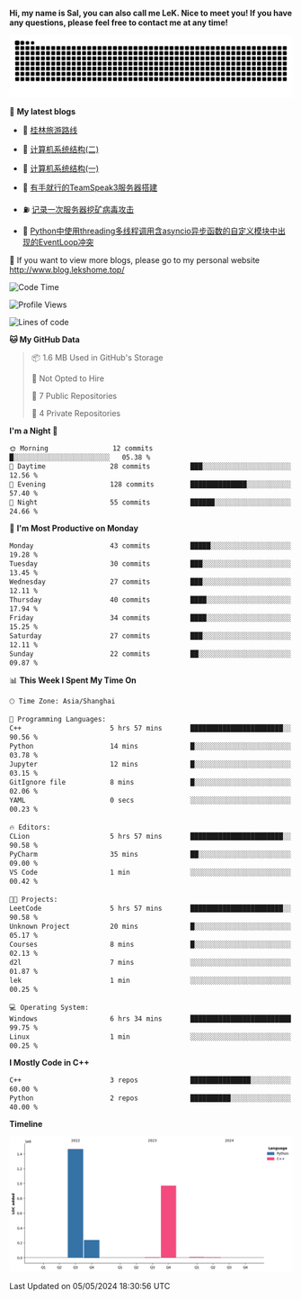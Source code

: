 **Hi, my name is Sal, you can also call me LeK. Nice to meet you! If you have any questions, please feel free to contact me at any time!**

![snake](https://raw.githubusercontent.com/LeKZzzz/LeKZzzz/output/github-contribution-grid-snake.svg)


👀 **My latest blogs**
<!-- BLOG-POST-LIST:START -->
- 🫣 [桂林旅游路线](http://www.blog.lekshome.top/2024/04/28/gui-lin-lu-you-lu-xian/) 

- 🧐 [计算机系统结构&lpar;二&rpar;](http://www.blog.lekshome.top/2024/04/21/ji-suan-ji-xi-tong-jie-gou-er/) 

- 🤖 [计算机系统结构&lpar;一&rpar;](http://www.blog.lekshome.top/2024/04/07/ji-suan-ji-xi-tong-jie-gou-yi/) 

- 📝 [有手就行的TeamSpeak3服务器搭建](http://www.blog.lekshome.top/2024/03/08/teamspeak3-fu-wu-qi-da-jian/) 

- ⛽️ [记录一次服务器挖矿病毒攻击](http://www.blog.lekshome.top/2024/03/08/ji-lu-yi-ci-fu-wu-qi-wa-kuang-bing-du-gong-ji/) 

- 🦣 [Python中使用threading多线程调用含asyncio异步函数的自定义模块中出现的EventLoop冲突](http://www.blog.lekshome.top/2024/03/07/python-zhong-shi-yong-threading-duo-xian-cheng-diao-yong-han-asyncio-yi-bu-han-shu-de-zi-ding-yi-mo-kuai-zhong-chu-xian-de-eventloop-chong-tu/) 
<!-- BLOG-POST-LIST:END -->

🥰 If you want to view more blogs, please go to my personal website http://www.blog.lekshome.top/


<!--START_SECTION:waka-->
![Code Time](http://img.shields.io/badge/Code%20Time-220%20hrs%2036%20mins-blue)

![Profile Views](http://img.shields.io/badge/Profile%20Views-0-blue)

![Lines of code](https://img.shields.io/badge/From%20Hello%20World%20I%27ve%20Written-2.7%20million%20lines%20of%20code-blue)

**🐱 My GitHub Data** 

> 📦 1.6 MB Used in GitHub's Storage 
 > 
> 🚫 Not Opted to Hire
 > 
> 📜 7 Public Repositories 
 > 
> 🔑 4 Private Repositories 
 > 
**I'm a Night 🦉** 

```text
🌞 Morning                12 commits          █░░░░░░░░░░░░░░░░░░░░░░░░   05.38 % 
🌆 Daytime                28 commits          ███░░░░░░░░░░░░░░░░░░░░░░   12.56 % 
🌃 Evening                128 commits         ██████████████░░░░░░░░░░░   57.40 % 
🌙 Night                  55 commits          ██████░░░░░░░░░░░░░░░░░░░   24.66 % 
```
📅 **I'm Most Productive on Monday** 

```text
Monday                   43 commits          █████░░░░░░░░░░░░░░░░░░░░   19.28 % 
Tuesday                  30 commits          ███░░░░░░░░░░░░░░░░░░░░░░   13.45 % 
Wednesday                27 commits          ███░░░░░░░░░░░░░░░░░░░░░░   12.11 % 
Thursday                 40 commits          ████░░░░░░░░░░░░░░░░░░░░░   17.94 % 
Friday                   34 commits          ████░░░░░░░░░░░░░░░░░░░░░   15.25 % 
Saturday                 27 commits          ███░░░░░░░░░░░░░░░░░░░░░░   12.11 % 
Sunday                   22 commits          ██░░░░░░░░░░░░░░░░░░░░░░░   09.87 % 
```


📊 **This Week I Spent My Time On** 

```text
🕑︎ Time Zone: Asia/Shanghai

💬 Programming Languages: 
C++                      5 hrs 57 mins       ███████████████████████░░   90.56 % 
Python                   14 mins             █░░░░░░░░░░░░░░░░░░░░░░░░   03.78 % 
Jupyter                  12 mins             █░░░░░░░░░░░░░░░░░░░░░░░░   03.15 % 
GitIgnore file           8 mins              █░░░░░░░░░░░░░░░░░░░░░░░░   02.06 % 
YAML                     0 secs              ░░░░░░░░░░░░░░░░░░░░░░░░░   00.23 % 

🔥 Editors: 
CLion                    5 hrs 57 mins       ███████████████████████░░   90.58 % 
PyCharm                  35 mins             ██░░░░░░░░░░░░░░░░░░░░░░░   09.00 % 
VS Code                  1 min               ░░░░░░░░░░░░░░░░░░░░░░░░░   00.42 % 

🐱‍💻 Projects: 
LeetCode                 5 hrs 57 mins       ███████████████████████░░   90.58 % 
Unknown Project          20 mins             █░░░░░░░░░░░░░░░░░░░░░░░░   05.17 % 
Courses                  8 mins              █░░░░░░░░░░░░░░░░░░░░░░░░   02.13 % 
d2l                      7 mins              ░░░░░░░░░░░░░░░░░░░░░░░░░   01.87 % 
lek                      1 min               ░░░░░░░░░░░░░░░░░░░░░░░░░   00.25 % 

💻 Operating System: 
Windows                  6 hrs 34 mins       █████████████████████████   99.75 % 
Linux                    1 min               ░░░░░░░░░░░░░░░░░░░░░░░░░   00.25 % 
```

**I Mostly Code in C++** 

```text
C++                      3 repos             ███████████████░░░░░░░░░░   60.00 % 
Python                   2 repos             ██████████░░░░░░░░░░░░░░░   40.00 % 
```



**Timeline**

![Lines of Code chart](https://raw.githubusercontent.com/LeKZzzz/LeKZzzz/master/assets/bar_graph.png)


 Last Updated on 05/05/2024 18:30:56 UTC
<!--END_SECTION:waka-->
